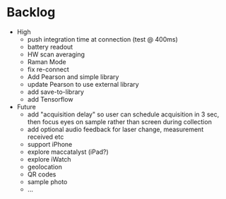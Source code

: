# Backlog

- High
    - push integration time at connection (test @ 400ms)
    - battery readout
    - HW scan averaging
    - Raman Mode
    - fix re-connect
    - Add Pearson and simple library
    - update Pearson to use external library
    - add save-to-library
    - add Tensorflow
- Future
    - add "acquisition delay" so user can schedule acquisition in 3 sec, then focus eyes on sample rather than screen during collection
    - add optional audio feedback for laser change, measurement received etc
    - support iPhone
    - explore maccatalyst (iPad?)
    - explore iWatch
    - geolocation
    - QR codes
    - sample photo
    - ...


